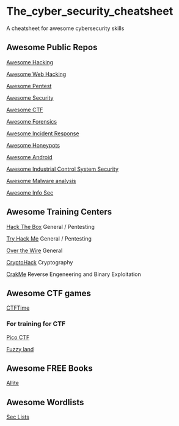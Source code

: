 # The_cyber_security_cheatsheet
A cheatsheet for awesome cybersecurity skills

## Awesome Public Repos
[Awesome Hacking](https://github.com/carpedm20/awesome-hacking)

[Awesome Web Hacking](https://github.com/infoslack/awesome-web-hacking)

[Awesome Pentest](https://github.com/enaqx/awesome-pentest)

[Awesome Security](https://github.com/sbilly/awesome-security)

[Awesome CTF](https://github.com/apsdehal/awesome-ctf)

[Awesome Forensics](https://github.com/Cugu/awesome-forensics)

[Awesome Incident Response](https://github.com/meirwah/awesome-incident-response)

[Awesome Honeypots](https://github.com/paralax/awesome-honeypots)

[Awesome Android](https://github.com/ashishb/android-security-awesome)

[Awesome Industrial Control System Security](https://github.com/hslatman/awesome-industrial-control-system-security)

[Awesome Malware analysis](https://github.com/rshipp/awesome-malware-analysis)

[Awesome Info Sec](https://github.com/onlurking/awesome-infosec)

## Awesome Training Centers
[Hack The Box](https://www.hackthebox.eu/) General / Pentesting

[Try Hack Me](https://tryhackme.com/) General / Pentesting

[Over the Wire](https://overthewire.org/wargames/) General

[CryptoHack](https://cryptohack.org/) Cryptography

[CrakMe](https://crackmes.one/) Reverse Engeneering and Binary Exploitation

## Awesome CTF games
[CTFTime](https://ctftime.org/)

### For training for CTF
[Pico CTF](https://play.picoctf.org/login?redirect=/practice)

[Fuzzy land](https://fuzzy.land/challenges)

## Awesome FREE Books
[Allite](https://www.allitebooks.com/security/)

## Awesome Wordlists
[Sec Lists](https://github.com/danielmiessler/SecLists)
